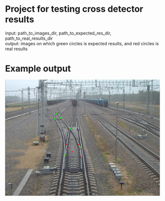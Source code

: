 # Project for testing cross detector results  
input: path_to_images_dir, path_to_expected_res_dir, path_to_real_results_dir  
output: images on which green circles is expected results, and red circles is real results  
# Example output  
![Пример 1](for_readme/ex1.png)